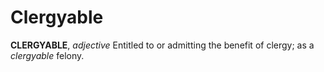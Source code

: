 # Clergyable

**CLERGYABLE**, _adjective_ Entitled to or admitting the benefit of clergy; as a _clergyable_ felony.
